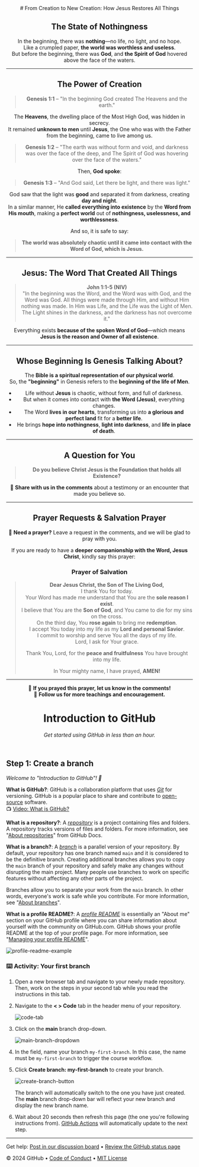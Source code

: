 <header># From Creation to New Creation: How Jesus Restores All Things  

## **The State of Nothingness**  
In the beginning, there was **nothing**—no life, no light, and no hope.  
Like a crumpled paper, **the world was worthless and useless**.  
But before the beginning, there was **God**, and **the Spirit of God** hovered above the face of the waters.  

---

## **The Power of Creation**  
> **Genesis 1:1** – "In the beginning God created The Heavens and the earth."  

The **Heavens**, the dwelling place of the Most High God, was hidden in secrecy.  
It remained **unknown to men** until **Jesus**, the One who was with the Father from the beginning, came to live among us.  

> **Genesis 1:2** – "The earth was without form and void, and darkness was over the face of the deep, and The Spirit of God was hovering over the face of the waters."  

Then, **God spoke**:  

> **Genesis 1:3** – "And God said, Let there be light, and there was light."  

God saw that the light was **good** and separated it from darkness, creating **day and night**.  
In a similar manner, He **called everything into existence** by the **Word from His mouth**, making a **perfect world** out of **nothingness, uselessness, and worthlessness**.  

And so, it is safe to say:  

> **The world was absolutely chaotic until it came into contact with the Word of God, which is Jesus.**  

---

## **Jesus: The Word That Created All Things**  
> **John 1:1-5 (NIV)**  
> "In the beginning was the Word, and the Word was with God, and the Word was God. All things were made through Him, and without Him nothing was made. In Him was Life, and the Life was the Light of Men. The Light shines in the darkness, and the darkness has not overcome it."  

Everything exists **because of the spoken Word of God**—which means **Jesus is the reason and Owner of all existence**.  

---

## **Whose Beginning Is Genesis Talking About?**  
The **Bible is a spiritual representation of our physical world**.  
So, the **"beginning"** in Genesis refers to the **beginning of the life of Men**.  

- Life without **Jesus** is chaotic, without form, and full of darkness.  
- But when it comes into contact with **the Word (Jesus)**, everything changes.  
- The Word **lives in our hearts**, transforming us into **a glorious and perfect land** fit for a **better life**.  
- He brings **hope into nothingness**, **light into darkness**, and **life in place of death**.  

---

## **A Question for You**  
> **Do you believe Christ Jesus is the Foundation that holds all Existence?**  

📌 **Share with us in the comments** about a testimony or an encounter that made you believe so.  

---

## **Prayer Requests & Salvation Prayer**  
🙏 **Need a prayer?** Leave a request in the comments, and we will be glad to pray with you.  

If you are ready to have a **deeper companionship with the Word, Jesus Christ**, kindly say this prayer:  

### **Prayer of Salvation**  
> **Dear Jesus Christ, the Son of The Living God,**  
> I thank You for today.  
> Your Word has made me understand that You are the **sole reason I exist**.  
> I believe that You are the **Son of God**, and You came to die for my sins on the cross.  
> On the third day, You **rose again** to bring me **redemption**.  
> I accept You today into my life as my **Lord and personal Savior**.  
> I commit to worship and serve You all the days of my life.  
> Lord, I ask for Your grace.  
>  
> Thank You, Lord, for the **peace and fruitfulness** You have brought into my life.  
>  
> In Your mighty name, I have prayed, **AMEN!**  

---

📌 **If you prayed this prayer, let us know in the comments!**  
📌 **Follow us for more teachings and encouragement.**

<!--
  <<< Author notes: Course header >>>
  Include a 1280×640 image, course title in sentence case, and a concise description in emphasis.
  In your repository settings: enable template repository, add your 1280×640 social image, auto delete head branches.
  Add your open source license, GitHub uses MIT license.
-->

# Introduction to GitHub

_Get started using GitHub in less than an hour._

</header>

<!--
  <<< Author notes: Step 1 >>>
  Choose 3-5 steps for your course.
  The first step is always the hardest, so pick something easy!
  Link to docs.github.com for further explanations.
  Encourage users to open new tabs for steps!
-->

## Step 1: Create a branch

_Welcome to "Introduction to GitHub"! :wave:_

**What is GitHub?**: GitHub is a collaboration platform that uses _[Git](https://docs.github.com/get-started/quickstart/github-glossary#git)_ for versioning. GitHub is a popular place to share and contribute to [open-source](https://docs.github.com/get-started/quickstart/github-glossary#open-source) software.
<br>:tv: [Video: What is GitHub?](https://www.youtube.com/watch?v=pBy1zgt0XPc)

**What is a repository?**: A _[repository](https://docs.github.com/get-started/quickstart/github-glossary#repository)_ is a project containing files and folders. A repository tracks versions of files and folders. For more information, see "[About repositories](https://docs.github.com/en/repositories/creating-and-managing-repositories/about-repositories)" from GitHub Docs.

**What is a branch?**: A _[branch](https://docs.github.com/en/get-started/quickstart/github-glossary#branch)_ is a parallel version of your repository. By default, your repository has one branch named `main` and it is considered to be the definitive branch. Creating additional branches allows you to copy the `main` branch of your repository and safely make any changes without disrupting the main project. Many people use branches to work on specific features without affecting any other parts of the project.

Branches allow you to separate your work from the `main` branch. In other words, everyone's work is safe while you contribute. For more information, see "[About branches](https://docs.github.com/en/pull-requests/collaborating-with-pull-requests/proposing-changes-to-your-work-with-pull-requests/about-branches)".

**What is a profile README?**: A _[profile README](https://docs.github.com/account-and-profile/setting-up-and-managing-your-github-profile/customizing-your-profile/managing-your-profile-readme)_ is essentially an "About me" section on your GitHub profile where you can share information about yourself with the community on GitHub.com. GitHub shows your profile README at the top of your profile page. For more information, see "[Managing your profile README](https://docs.github.com/en/account-and-profile/setting-up-and-managing-your-github-profile/customizing-your-profile/managing-your-profile-readme)".

![profile-readme-example](/images/profile-readme-example.png)

### :keyboard: Activity: Your first branch

1. Open a new browser tab and navigate to your newly made repository. Then, work on the steps in your second tab while you read the instructions in this tab.
2. Navigate to the **< > Code** tab in the header menu of your repository.

   ![code-tab](/images/code-tab.png)

3. Click on the **main** branch drop-down.

   ![main-branch-dropdown](/images/main-branch-dropdown.png)

4. In the field, name your branch `my-first-branch`. In this case, the name must be `my-first-branch` to trigger the course workflow.
5. Click **Create branch: my-first-branch** to create your branch.

   ![create-branch-button](/images/create-branch-button.png)

   The branch will automatically switch to the one you have just created.
   The **main** branch drop-down bar will reflect your new branch and display the new branch name.

6. Wait about 20 seconds then refresh this page (the one you're following instructions from). [GitHub Actions](https://docs.github.com/en/actions) will automatically update to the next step.

<footer>

<!--
  <<< Author notes: Footer >>>
  Add a link to get support, GitHub status page, code of conduct, license link.
-->

---

Get help: [Post in our discussion board](https://github.com/orgs/skills/discussions/categories/introduction-to-github) &bull; [Review the GitHub status page](https://www.githubstatus.com/)

&copy; 2024 GitHub &bull; [Code of Conduct](https://www.contributor-covenant.org/version/2/1/code_of_conduct/code_of_conduct.md) &bull; [MIT License](https://gh.io/mit)

</footer>
